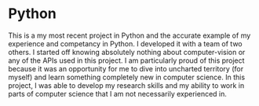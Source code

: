 # Python
This is a my most recent project in Python and the accurate example of my experience and competancy in Python. I developed it with a team of two others. I started off knowing absolutely nothing about computer-vision or any of the APIs used in this project. I am particularly proud of this project because it was an opportunity for me to dive into uncharted territory (for myself) and learn something completely new in computer science. In this project, I was able to develop my research skills and my ability to work in parts of computer science that I am not necessarily experienced in. 
